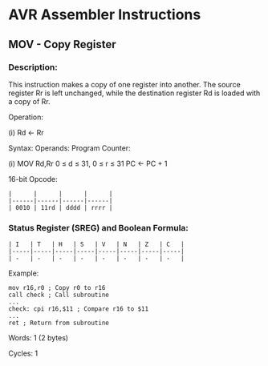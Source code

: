 AVR Assembler Instructions
==========================

MOV - Copy Register
-------------------

### <a href="" id="N1707E"></a> Description:

This instruction makes a copy of one register into another. The source register Rr is left unchanged, while the destination register Rd is loaded with a copy of Rr.

Operation:

(i) Rd ← Rr

Syntax: Operands: Program Counter:

(i) MOV Rd,Rr 0 ≤ d ≤ 31, 0 ≤ r ≤ 31 PC ← PC + 1

16-bit Opcode:

```
|      |      |      |      |
|------|------|------|------|
| 0010 | 11rd | dddd | rrrr |
```
### <a href="" id="N170B1"></a> Status Register (SREG) and Boolean Formula:

```
| I   | T   | H   | S   | V   | N   | Z   | C   |
|-----|-----|-----|-----|-----|-----|-----|-----|
| -   | -   | -   | -   | -   | -   | -   | -   |
```
Example:

``` programlisting
mov r16,r0 ; Copy r0 to r16
call check ; Call subroutine
...
check: cpi r16,$11 ; Compare r16 to $11
...
ret ; Return from subroutine
```

Words: 1 (2 bytes)

Cycles: 1
